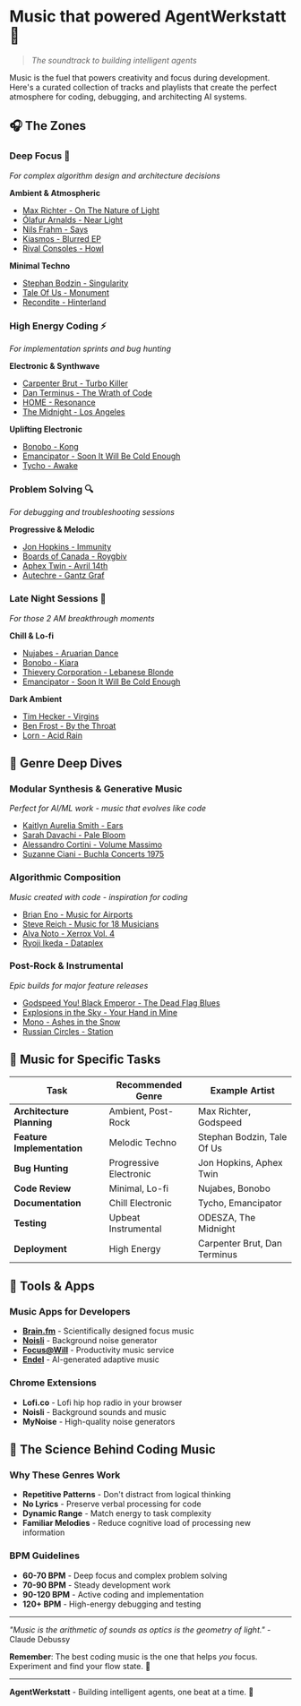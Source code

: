 # Music that powered AgentWerkstatt 🎵

> *The soundtrack to building intelligent agents*

Music is the fuel that powers creativity and focus during development. Here's a curated collection of tracks and playlists that create the perfect atmosphere for coding, debugging, and architecting AI systems.

## 🎧 The Zones

### Deep Focus 🧠
*For complex algorithm design and architecture decisions*

**Ambient & Atmospheric**
- [Max Richter - On The Nature of Light](https://www.youtube.com/watch?v=rVN1B-tUpgs)
- [Ólafur Arnalds - Near Light](https://www.youtube.com/watch?v=0kYc55bXJFI)
- [Nils Frahm - Says](https://www.youtube.com/watch?v=dIwwjy4slI8)
- [Kiasmos - Blurred EP](https://www.youtube.com/watch?v=hLhVx8jmxm4)
- [Rival Consoles - Howl](https://www.youtube.com/watch?v=Z1sJj4FCyNs)

**Minimal Techno**
- [Stephan Bodzin - Singularity](https://www.youtube.com/watch?v=hcIzIMER89Q)
- [Tale Of Us - Monument](https://www.youtube.com/watch?v=5M_jh4CA8a8)
- [Recondite - Hinterland](https://www.youtube.com/watch?v=yxJkMlqYrys)

### High Energy Coding ⚡
*For implementation sprints and bug hunting*

**Electronic & Synthwave**
- [Carpenter Brut - Turbo Killer](https://www.youtube.com/watch?v=er416Ad3R1g)
- [Dan Terminus - The Wrath of Code](https://www.youtube.com/watch?v=IqiexPIf6b4)
- [HOME - Resonance](https://www.youtube.com/watch?v=8GW6sLrK40k)
- [The Midnight - Los Angeles](https://www.youtube.com/watch?v=nLzjm9E1hwg)

**Uplifting Electronic**
- [Bonobo - Kong](https://www.youtube.com/watch?v=S0Q4gqBUs7c)
- [Emancipator - Soon It Will Be Cold Enough](https://www.youtube.com/watch?v=QcZKDSo4wP4)
- [Tycho - Awake](https://www.youtube.com/watch?v=6p0DAz_30qQ)

### Problem Solving 🔍
*For debugging and troubleshooting sessions*

**Progressive & Melodic**
- [Jon Hopkins - Immunity](https://www.youtube.com/watch?v=6p0DAz_30qQ)
- [Boards of Canada - Roygbiv](https://www.youtube.com/watch?v=yT0gRc2c2wQ)
- [Aphex Twin - Avril 14th](https://www.youtube.com/watch?v=MBFXJw7n-fU)
- [Autechre - Gantz Graf](https://www.youtube.com/watch?v=ev3vENli7wQ)

### Late Night Sessions 🌙
*For those 2 AM breakthrough moments*

**Chill & Lo-fi**
- [Nujabes - Aruarian Dance](https://www.youtube.com/watch?v=TUwRGPxCG_Y)
- [Bonobo - Kiara](https://www.youtube.com/watch?v=L-kyRh7N-kE)
- [Thievery Corporation - Lebanese Blonde](https://www.youtube.com/watch?v=04bg9IC9N6w)
- [Emancipator - Soon It Will Be Cold Enough](https://www.youtube.com/watch?v=QcZKDSo4wP4)

**Dark Ambient**
- [Tim Hecker - Virgins](https://www.youtube.com/watch?v=1NkZVWXK5jM)
- [Ben Frost - By the Throat](https://www.youtube.com/watch?v=gApsQ5yeVEw)
- [Lorn - Acid Rain](https://www.youtube.com/watch?v=UEBIsUsvheA)

## 🎼 Genre Deep Dives

### Modular Synthesis & Generative Music
*Perfect for AI/ML work - music that evolves like code*

- [Kaitlyn Aurelia Smith - Ears](https://www.youtube.com/watch?v=YhSuRx8g0dE)
- [Sarah Davachi - Pale Bloom](https://www.youtube.com/watch?v=w5fDwWlR5qY)
- [Alessandro Cortini - Volume Massimo](https://www.youtube.com/watch?v=3rqS4cgP-5w)
- [Suzanne Ciani - Buchla Concerts 1975](https://www.youtube.com/watch?v=wl9Fi5Tqd-I)

### Algorithmic Composition
*Music created with code - inspiration for coding*

- [Brian Eno - Music for Airports](https://www.youtube.com/watch?v=vNwYtllyt3Q)
- [Steve Reich - Music for 18 Musicians](https://www.youtube.com/watch?v=ILpCKQlDmhc)
- [Alva Noto - Xerrox Vol. 4](https://www.youtube.com/watch?v=qKldKP_4fKQ)
- [Ryoji Ikeda - Dataplex](https://www.youtube.com/watch?v=omDK2Cm2mwo)

### Post-Rock & Instrumental
*Epic builds for major feature releases*

- [Godspeed You! Black Emperor - The Dead Flag Blues](https://www.youtube.com/watch?v=XVekJTmtwqM)
- [Explosions in the Sky - Your Hand in Mine](https://www.youtube.com/watch?v=JzIK5FaC38w)
- [Mono - Ashes in the Snow](https://www.youtube.com/watch?v=6I-BQKphjGU)
- [Russian Circles - Station](https://www.youtube.com/watch?v=Ma27diEPqB0)

## 🎯 Music for Specific Tasks

| Task | Recommended Genre | Example Artist |
|------|------------------|----------------|
| **Architecture Planning** | Ambient, Post-Rock | Max Richter, Godspeed |
| **Feature Implementation** | Melodic Techno | Stephan Bodzin, Tale Of Us |
| **Bug Hunting** | Progressive Electronic | Jon Hopkins, Aphex Twin |
| **Code Review** | Minimal, Lo-fi | Nujabes, Bonobo |
| **Documentation** | Chill Electronic | Tycho, Emancipator |
| **Testing** | Upbeat Instrumental | ODESZA, The Midnight |
| **Deployment** | High Energy | Carpenter Brut, Dan Terminus |

## 🔧 Tools & Apps

### Music Apps for Developers
- **[Brain.fm](https://brain.fm)** - Scientifically designed focus music
- **[Noisli](https://noisli.com)** - Background noise generator
- **[Focus@Will](https://focusatwill.com)** - Productivity music service
- **[Endel](https://endel.io)** - AI-generated adaptive music

### Chrome Extensions
- **Lofi.co** - Lofi hip hop radio in your browser
- **Noisli** - Background sounds and music
- **MyNoise** - High-quality noise generators

## 🎨 The Science Behind Coding Music

### Why These Genres Work
- **Repetitive Patterns** - Don't distract from logical thinking
- **No Lyrics** - Preserve verbal processing for code
- **Dynamic Range** - Match energy to task complexity
- **Familiar Melodies** - Reduce cognitive load of processing new information

### BPM Guidelines
- **60-70 BPM** - Deep focus and complex problem solving
- **70-90 BPM** - Steady development work
- **90-120 BPM** - Active coding and implementation
- **120+ BPM** - High-energy debugging and testing

---

*"Music is the arithmetic of sounds as optics is the geometry of light."* - Claude Debussy

**Remember**: The best coding music is the one that helps *you* focus. Experiment and find your flow state. 🚀

---

**AgentWerkstatt** - Building intelligent agents, one beat at a time. 🎵
